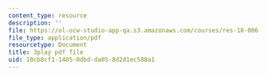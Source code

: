 ```yaml
---
content_type: resource
description: ''
file: https://ol-ocw-studio-app-qa.s3.amazonaws.com/courses/res-18-006-calculus-revisited-single-variable-calculus-fall-2010/10cb8cf114850dbdda058d2d1ec588a1_4Ywsdc6pCOk.pdf
file_type: application/pdf
resourcetype: Document
title: 3play pdf file
uid: 10cb8cf1-1485-0dbd-da05-8d2d1ec588a1
---
```

